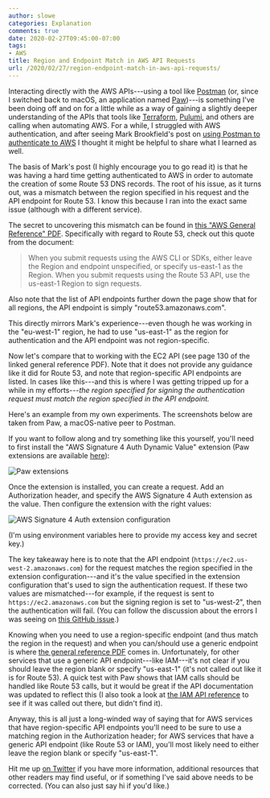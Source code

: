 ```yaml
---
author: slowe
categories: Explanation
comments: true
date: 2020-02-27T09:45:00-07:00
tags:
- AWS
title: Region and Endpoint Match in AWS API Requests
url: /2020/02/27/region-endpoint-match-in-aws-api-requests/
---
```


Interacting directly with the AWS APIs---using a tool like [Postman][link-2] (or, since I switched back to macOS, an application named [Paw][link-1])---is something I've been doing off and on for a little while as a way of gaining a slightly deeper understanding of the APIs that tools like [Terraform][link-4], [Pulumi][link-5], and others are calling when automating AWS. For a while, I struggled with AWS authentication, and after seeing Mark Brookfield's post on [using Postman to authenticate to AWS][link-3] I thought it might be helpful to share what I learned as well.<!--more-->

The basis of Mark's post (I highly encourage you to go read it) is that he was having a hard time getting authenticated to AWS in order to automate the creation of some Route 53 DNS records. The root of his issue, as it turns out, was a mismatch between the region specified in his request and the API endpoint for Route 53. I know this because I ran into the exact same issue (although with a different service).

The secret to uncovering this mismatch can be found in [this "AWS General Reference" PDF][link-6]. Specifically with regard to Route 53, check out this quote from the document:

>When you submit requests using the AWS CLI or SDKs, either leave the Region and endpoint unspecified, or specify us-east-1 as the Region. When you submit requests using the Route 53 API, use the us-east-1 Region to sign requests.

Also note that the list of API endpoints further down the page show that for all regions, the API endpoint is simply "route53.amazonaws.com".

This directly mirrors Mark's experience---even though he was working in the "eu-west-1" region, he had to use "us-east-1" as the region for authentication and the API endpoint was not region-specific.

Now let's compare that to working with the EC2 API (see page 130 of the linked general reference PDF). Note that it does not provide any guidance like it did for Route 53, and note that region-specific API endpoints are listed. In cases like this---and this is where I was getting tripped up for a while in my efforts---_the region specified for signing the authentication request must match the region specified in the API endpoint._

Here's an example from my own experiments. The screenshots below are taken from Paw, a macOS-native peer to Postman.

If you want to follow along and try something like this yourself, you'll need to first install the "AWS Signature 4 Auth Dynamic Value" extension (Paw extensions are available [here][link-7]):

![Paw extensions](/public/img/paw-auth-extension.jpg "Paw AWS Signature 4 Auth extension")

Once the extension is installed, you can create a request. Add an Authorization header, and specify the AWS Signature 4 Auth extension as the value. Then configure the extension with the right values:

![AWS Signature 4 Auth extension configuration](/public/img/paw-endpoint-auth-region-match.jpg "Configuring the extension")

(I'm using environment variables here to provide my access key and secret key.)

The key takeaway here is to note that the API endpoint (`https://ec2.us-west-2.amazonaws.com`) for the request matches the region specified in the extension configuration---and it's the value specified in the extension configuration that's used to sign the authentication request. If these two values are mismatched---for example, if the request is sent to `https://ec2.amazonaws.com` but the signing region is set to "us-west-2", then the authentication will fail. (You can follow the discussion about the errors I was seeing on [this GitHub issue][link-8].)

Knowing when you need to use a region-specific endpoint (and thus match the region in the request) and when you can/should use a generic endpoint is where [the general reference PDF][link-6] comes in. Unfortunately, for other services that use a generic API endpoint---like IAM---it's not clear if you should leave the region blank or specify "us-east-1" (it's not called out like it is for Route 53). A quick test with Paw shows that IAM calls should be handled like Route 53 calls, but it would be great if the API documentation was updated to reflect this (I also took a look at [the IAM API reference][link-9] to see if it was called out there, but didn't find it).

Anyway, this is all just a long-winded way of saying that for AWS services that have region-specific API endpoints you'll need to be sure to use a matching region in the Authorization header; for AWS services that have a generic API endpoint (like Route 53 or IAM), you'll most likely need to either leave the region blank or specify "us-east-1".

Hit me up [on Twitter][link-10] if you have more information, additional resources that other readers may find useful, or if something I've said above needs to be corrected. (You can also just say hi if you'd like.)

[link-1]: https://paw.cloud/
[link-2]: https://www.postman.com/
[link-3]: https://virtualhobbit.com/2020/02/26/wednesday-tidbit-using-postman-to-authenticate-to-aws/
[link-4]: https://www.terraform.io/
[link-5]: https://www.pulumi.com/
[link-6]: https://docs.aws.amazon.com/general/latest/gr/aws-general.pdf
[link-7]: https://paw.cloud/extensions/
[link-8]: https://github.com/badslug/Paw-AWSSignature4DynamicValue/issues/20
[link-9]: https://docs.aws.amazon.com/IAM/latest/APIReference/iam-api.pdf
[link-10]: https://twitter.com/scott_lowe
